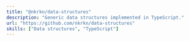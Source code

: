 ```yaml
---
title: "@nkrkn/data-structures"
description: "Generic data structures implemented in TypeScript."
url: "https://github.com/nkrkn/data-structures"
skills: ["Data structures", "TypeScript"]
---
```

